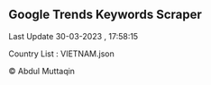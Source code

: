 

## Google Trends Keywords Scraper 
 
Last Update 30-03-2023 , 17:58:15

Country List :
VIETNAM.json



© Abdul Muttaqin 
